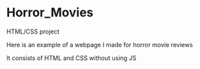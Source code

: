 # Horror_Movies
HTML/CSS project

Here is an example of a webpage I made for horror movie reviews

It consists of HTML and CSS without using JS
